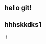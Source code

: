 ## hello git!

## hhhskkdks1
！[](http://www.pptbz.com/pptpic/UploadFiles_6909/201211/2012111719294197.jpg)